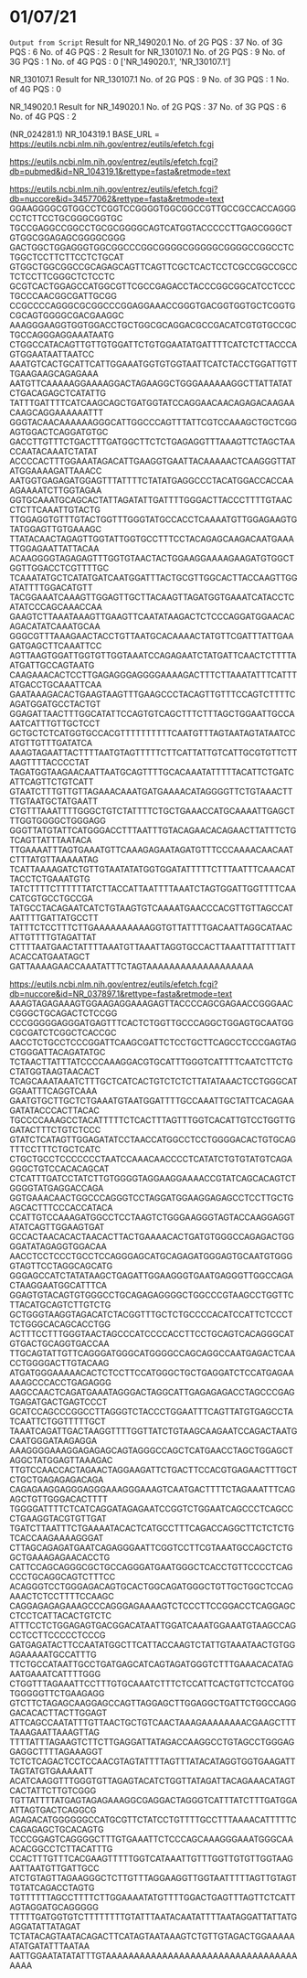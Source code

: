 # 01/07/21

`Output from Script`
Result for NR_149020.1
No. of 2G PQS : 37
No. of 3G PQS : 6
No. of 4G PQS : 2
Result for NR_130107.1
No. of 2G PQS : 9
No. of 3G PQS : 1
No. of 4G PQS : 0
['NR_149020.1', 'NR_130107.1']

NR_130107.1
Result for NR_130107.1
No. of 2G PQS : 9
No. of 3G PQS : 1
No. of 4G PQS : 0

NR_149020.1
Result for NR_149020.1
No. of 2G PQS : 37
No. of 3G PQS : 6
No. of 4G PQS : 2

(NR_024281.1)
NR_104319.1
BASE_URL = https://eutils.ncbi.nlm.nih.gov/entrez/eutils/efetch.fcgi


https://eutils.ncbi.nlm.nih.gov/entrez/eutils/efetch.fcgi?db=pubmed&id=NR_104319.1&rettype=fasta&retmode=text



https://eutils.ncbi.nlm.nih.gov/entrez/eutils/efetch.fcgi?db=nuccore&id=34577062&rettype=fasta&retmode=text
GGAAGGGGCGTGGCCTCGGTCCGGGGTGGCGGCCGTTGCCGCCACCAGGGCCTCTTCCTGCGGGCGGTGC
TGCCGAGGCCGGCCTGCGCGGGGCAGTCATGGTACCCCCTTGAGCGGGCTGTGGCGGAGAGCGGGGCGGG
GACTGGCTGGAGGGTGGCGGCCCGGCGGGGCGGGGGCGGGGCCGGCCTCTGGCTCCTTCTTCCTCTGCAT
GTGGCTGGCGGCCGCAGAGCAGTTCAGTTCGCTCACTCCTCGCCGGCCGCCTCTCCTTCGGGCTCTCCTC
GCGTCACTGGAGCCATGGCGTTCGCCGAGACCTACCCGGCGGCATCCTCCCTGCCCAACGGCGATTGCGG
CCGCCCCAGGGCGCGGCCCGGAGGAAACCGGGTGACGGTGGTGCTCGGTGCGCAGTGGGGCGACGAAGGC
AAAGGGAAGGTGGTGGACCTGCTGGCGCAGGACGCCGACATCGTGTGCCGCTGCCAGGGAGGAAATAATG
CTGGCCATACAGTTGTTGTGGATTCTGTGGAATATGATTTTCATCTCTTACCCAGTGGAATAATTAATCC
AAATGTCACTGCATTCATTGGAAATGGTGTGGTAATTCATCTACCTGGATTGTTTGAAGAAGCAGAGAAA
AATGTTCAAAAAGGAAAAGGACTAGAAGGCTGGGAAAAAAGGCTTATTATATCTGACAGAGCTCATATTG
TATTTGATTTTCATCAAGCAGCTGATGGTATCCAGGAACAACAGAGACAAGAACAAGCAGGAAAAAATTT
GGGTACAACAAAAAAGGGCATTGGCCCAGTTTATTCGTCCAAAGCTGCTCGGAGTGGACTCAGGATGTGC
GACCTTGTTTCTGACTTTGATGGCTTCTCTGAGAGGTTTAAAGTTCTAGCTAACCAATACAAATCTATAT
ACCCCACTTTGGAAATAGACATTGAAGGTGAATTACAAAAACTCAAGGGTTATATGGAAAAGATTAAACC
AATGGTGAGAGATGGAGTTTATTTTCTATATGAGGCCCTACATGGACCACCAAAGAAAATCTTGGTAGAA
GGTGCAAATGCAGCACTATTAGATATTGATTTTGGGACTTACCCTTTTGTAACCTCTTCAAATTGTACTG
TTGGAGGTGTTTGTACTGGTTTGGGTATGCCACCTCAAAATGTTGGAGAAGTGTATGGAGTTGTGAAAGC
TTATACAACTAGAGTTGGTATTGGTGCCTTTCCTACAGAGCAAGACAATGAAATTGGAGAATTATTACAA
ACAAGGGGTAGAGAGTTTGGTGTAACTACTGGAAGGAAAAGAAGATGTGGCTGGTTGGACCTCGTTTTGC
TCAAATATGCTCATATGATCAATGGATTTACTGCGTTGGCACTTACCAAGTTGGATATTTTGGACATGTT
TACGGAAATCAAAGTTGGAGTTGCTTACAAGTTAGATGGTGAAATCATACCTCATATCCCAGCAAACCAA
GAAGTCTTAAATAAAGTTGAAGTTCAATATAAGACTCTCCCAGGATGGAACACAGACATATCAAATGCAA
GGGCGTTTAAAGAACTACCTGTTAATGCACAAAACTATGTTCGATTTATTGAAGATGAGCTTCAAATTCC
AGTTAAGTGGATTGGTGTTGGTAAATCCAGAGAATCTATGATTCAACTCTTTTAATGATTGCCAGTAATG
CAAGAAACACTCCTTGAGAGGGAGGGGAAAAGACTTTCTTAAATATTTCATTTATGACCTGCAAATTCAA
GAATAAAGACACTGAAGTAAGTTTGAAGCCCTACAGTTGTTTCCAGTCTTTTCAGATGGATGCCTACTGT
GGAGATTAACTTTGGCATATTCCAGTGTCAGCTTTCTTTAGCTGGAATTGCCAAATCATTTGTTGCTCCT
GCTGCTCTCATGGTGCCACGTTTTTTTTTTCAATGTTTAGTAATAGTATAATCCATGTTGTTTGATATCA
AAAGTAGAATTACTTTTAATGTAGTTTTTCTTCATTATTGTCATTGCGTGTTCTTAAGTTTTACCCCTAT
TAGATGGTAAGAACAATTAATGCAGTTTTGCACAAATATTTTTACATTCTGATCATTCAGTTCTGTCATT
GTAATCTTTGTTGTTAGAAACAAATGATGAAAACATAGGGGTTCTGTAAACTTTTGTAATGCTATGAATT
CTGTTTAAATTTTGGGCTGTCTATTTTCTGCTGAAACCATGCAAAATTGAGCTTTGGTGGGGCTGGGAGG
GGGTTATGTATTCATGGGACCTTTAATTTGTACAGAACACAGAACTTATTTCTGTCAGTTATTTAATACA
TTGAAAATTTAGTGAAATGTTCAAAGAGAATAGATGTTTCCCAAAACAACAATCTTTATGTTAAAAATAG
TCATTAAAAGATCTGTTGTAATATATGGTGGATATTTTTCTTTAATTTCAAACATTACCTCTGAAATGTG
TATCTTTTCTTTTTTATCTTACCATTAATTTTAAATCTAGTGGATTGGTTTTCAACATCGTGCCTGCCGA
TATGCCTACAGAATCATCTGTAAGTGTCAAAATGAACCCACGTTGTTAGCCATAATTTTGATTATGCCTT
TATTTCTCCTTTCTTGAAAAAAAAAAGGTGTTATTTTGACAATTAGGCATAACATTGTTTTGTAGATTAT
CTTTTAATGAACTATTTTAAATGTTAAATTAGGTGCCACTTAAATTTATTTTATTACACCATGAATAGCT
GATTAAAAGAACCAAATATTTCTAGTAAAAAAAAAAAAAAAAAAA




https://eutils.ncbi.nlm.nih.gov/entrez/eutils/efetch.fcgi?db=nuccore&id=NR_037897.1&rettype=fasta&retmode=text
AAAGTAGAGAAAGTGGAAGAGGAAAGAGTTACCCCAGCGAGAACCGGGAACCGGGCTGCAGACTCTCCGG
CCCGGGGGAGGGATGAGTTTCACTCTGGTTGCCCAGGCTGGAGTGCAATGGCGCGATCTCGGCTCACCGC
AACCTCTGCCTCCCGGATTCAAGCGATTCTCCTGCTTCAGCCTCCCGAGTAGCTGGGATTACAGATATGC
TCTAACTTATTTATCCCCAAAGGACGTGCATTTGGGTCATTTTCAATCTTCTGCTATGGTAAGTAACACT
TCAGCAAATAAATCTTTGCTCATCACTGTCTCTCTTATATAAACTCCTGGGCATGGAATTTCAGGTCAAA
GAATGTGCTTGCTCTGAAATGTAATGGATTTTGCCAAATTGCTATTCACAGAAGATATACCCACTTACAC
TGCCCCAAAGCCTACATTTTTCTCACTTTAGTTTGGTCACATTGTCCTGGTTGGATACTTTCTGTCTCCC
GTATCTCATAGTTGGAGATATCCTAACCATGGCCTCCTGGGGACACTGTGCAGTTTCCTTTCTGCTCATC
CTGCTGCCTCCCCCCCTAATCCAAACAACCCCTCATATCTGTGTATGTCAGAGGGCTGTCCACACAGCAT
CTCATTTGATCCTATCTTGTGGGGTAGGAAGGAAAACCGTATCAGCACAGTCTGGGGTATGAGGACCAGA
GGTGAAACAACTGGCCCAGGGTCCTAGGATGGAAGGAGAGCCTCCTTGCTGAGCACTTTCCCACCATACA
CCATTGTCCAAAGATGGCCTCCTAAGTCTGGGAAGGGTAGTACCAAGGAGGTATATCAGTTGGAAGTGAT
GCCACTAACACACTAACACTTACTGAAAACACTGATGTGGGCCAGAGACTGGGGATATAGAGGTGGACAA
AACCTCCTCCCTGCCTCCAGGGAGCATGCAGAGATGGGAGTGCAATGTGGGGTAGTTCCTAGGCAGCATG
GGGAGCCATCTATATAAGCTGAGATTGGAAGGGTGAATGAGGGTTGGCCAGACTAAGGAATGGCATTTCA
GGAGTGTACAGTGTGGGCCTGCAGAGAGGGGCTGGCCCGTAAGCCTGGTTCTTACATGCAGTCTTGTCTG
GCTGGGTAAGGTAGACATCTACGGTTTGCTCTGCCCCACATCCATTCTCCCTTCTGGGCACAGCACCTGG
ACTTTCCTTTGGGTAACTAGCCCATCCCCACCTTCCTGCAGTCACAGGGCATGTGACTGCAGGTGACCAA
TTGCAGTATTGTTCAGGGATGGGCATGGGGCCAGCAGGCCAATGAGACTCAACCTGGGGACTTGTACAAG
ATGATGGGAAAAACACTCTCCTTCCATGGGCTGCTGAGGATCTCCATGAGAAAAAGCCCACCTGAGAGGG
AAGCCAACTCAGATGAAATAGGGACTAGGCATTGAGAGAGACCTAGCCCGAGTGAGATGACTGAGTCCCT
GCATCCAGCCCGGCCTTAGGGTCTACCCTGGAATTTCAGTTATGTGAGCCTATCAATTCTGGTTTTTGCT
TAAATCAGATTGACTAAGGTTTTGGTTATCTGTAAGCAAGAATCCAGACTAATGCAATGGGATAAGAGGA
AAAGGGGAAAGGAGAGAGCAGTAGGGCCAGCTCATGAACCTAGCTGGAGCTAGGCTATGGAGTTAAAGAC
TTGTCCAACCACTAGAACTAGGAAGATTCTGACTTCCACGTGAGAACTTTGCTCTGCTGAGAGAGACAGA
CAGAGAAGGAGGGAGGGAAAGGGAAAGTCAATGACTTTTCTAGAAATTTCAGAGCTGTTGGGACACTTTT
TGGGGATTTTCTCATCAGGATAGAGAATCCGGTCTGGAATCAGCCCTCAGCCCTGAAGGTACGTGTTGAT
TGATCTTAATTTCTGAAAATACACTCATGCCTTTCAGACCAGGCTTCTCTCTGTCACCAAGAAAAGGGAT
CTTAGCAGAGATGAATCAGAGGGAATTCGGTCCTTCGTAAATGCCAGCTCTGGCTGAAAGAGAACACCTG
CATTCCAGCAGGGCGCTGCCAGGGATGAATGGGCTCACCTGTTCCCCTCAGCCCTGCAGGCAGTCTTTCC
ACAGGGTCCTGGGAGACAGTGCACTGGCAGATGGGCTGTTGCTGGCTCCAGAAACTCTCCTTTTCCAAGC
CAGGAGAGAGAAAGCCCAGGGAGAAAAGTCTCCCTTCCGGACCTCAGGAGCCTCCTCATTACACTGTCTC
ATTTCCTCTGGAGAGTGACGGACATAATTGGATCAAATGGAAATGTAAGCCAGCCTCCTTCCCCCTCCCG
GATGAGATACTTCCAATATGGCTTCATTACCAAGTCTATTGTAAATAACTGTGGAGAAAAATGCCATTTG
TTCTGCCATAATTGCCTGATGAGCATCAGTAGATGGGTCTTTGAAACACATAGAATGAAATCATTTTGGG
CTGGTTTAGAAATTCCTTTGTGCAAATCTTTCTCCATTCACTGTTCTCCATGGTGGGGGTTCTGAAGAGG
GTCTTCTAGAGCAAGGAGCCAGTTAGGAGCTTGGAGGCTGATTCTGGCCAGGGACACACTTACTTGGAGT
ATTCAGCCAATATTTGTTAACTGCTGTCAACTAAAGAAAAAAAACGAAGCTTTTAAAGAATTAAAGTTAG
TTTTATTTAGAAGTCTTCTTGAGGATTATAGACCAAGGCCTGTAGCCTGGGAGGAGGCTTTTAGAAAGGT
TCTCTCAGACTCCTCCAACGTAGTATTTTAGTTTATACATAGGTGGTGAAGATTTAGTATGTGAAAAATT
ACATCAAGGTTTGGGTGTTAGAGTACATCTGGTTATAGATTACAGAAACATAGTCACTATTCTTGTCGGG
TGTTATTTTATGAGTAGAGAAAGGCGAGGACTAGGGTCATTTATCTTTGATGGAATTAGTGACTCAGGCG
AGAGACATGGGGGGCCATGCGTTCTATCCTGTTTTGCCTTTAAAACATTTTTCCAGAGAGCTGCACAGTG
TCCCGGAGTCAGGGGCTTTGTGAAATTCTCCCAGCAAAGGGAAATGGGCAAACACGGCCTCTTACATTTG
CCACTTTGTTTCACGAAGTTTTTGGTCATAAATTGTTTGGTTGTGTTGGTAAGAATTAATGTTGATTGCC
ATCTGTAGTTAGAAGGGCTCTTGTTTAGGAAGGTTGGTAATTTTTAGTTGTAGTTGTATCAGACCTAGTG
TGTTTTTTAGCCTTTTCTTGGAAAATATGTTTTGGACTGAGTTTAGTTCTCATTAGTAGGATGCAGGGGG
TTTTTGATGGTGTCTTTTTTTTGTATTTAATACAATATTTTAATAGGATTATTATGAGGATATTATAGAT
TCTATACAGTAATACAGACTTCATAGTAATAAAGTCTGTTGTAGACTGGAAAAAATATGATATTTAATAA
AATTGGAATATATATTTGTAAAAAAAAAAAAAAAAAAAAAAAAAAAAAAAAAAAAAA